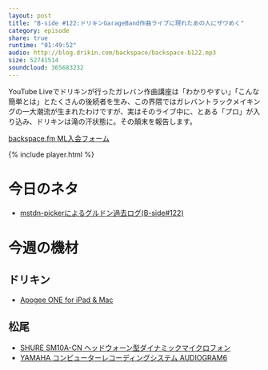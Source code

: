 ```yaml
---
layout: post
title: "B-side #122:ドリキンGarageBand作曲ライブに現れたあの人にザワめく"
category: episode
share: true
runtime: "01:49:52"
audio: http://blog.drikin.com/backspace/backspace-b122.mp3
size: 52741514
soundcloud: 365683232
---
```


YouTube Liveでドリキンが行ったガレバン作曲講座は「わかりやすい」「こんな簡単とは」とたくさんの後続者を生み、この界隈ではガレバントラックメイキングの一大潮流が生まれたわけですが、実はそのライブ中に、とある「プロ」が入り込み、ドリキンは滝の汗状態に。その顛末を報告します。

[backspace.fm ML入会フォーム](http://backspace.us11.list-manage.com/subscribe?u=09c933bd3997c1d16dbed156a&id=84b6529b91)

{% include player.html %}

# 今日のネタ

* [mstdn-pickerによるグルドン過去ログ(B-side#122)](https://rbtnn.github.io/mstdn-picker/?instance=mstdn.guru&since_id=99121578472172113&max_id=99122015238824384)

# 今週の機材

## ドリキン
* [Apogee ONE for iPad & Mac](http://amzn.to/2BVBNDj)

## 松尾
* [SHURE  SM10A-CN ヘッドウォーン型ダイナミックマイクロフォン](http://amzn.to/1LXIGkV) 
* [YAMAHA コンピューターレコーディングシステム AUDIOGRAM6](http://amzn.to/1Rsyq5W)
